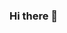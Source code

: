 ### Hi there 👋

<!--
**florgranucci/florgranucci** is a ✨ _special_ ✨ repository because its `README.md` (this file) appears on your GitHub profile.

<h1 align="center">Hi 👋, I'm Flor</h1>
<h3 align="center">A junior frontend developer & UX/UI designer from Córdoba, Argentina</h3>

<p align="left"> <img src="https://komarev.com/ghpvc/?username=florgranucci&label=Profile%20views&color=0e75b6&style=flat" alt="florgranucci" /> </p>

<p align="left"> <a href="https://twitter.com/flor_granucci" target="blank"><img src="https://img.shields.io/twitter/follow/flor_granucci?logo=twitter&style=for-the-badge" alt="flor_granucci" /></a> </p>

- 🌱 I’m currently learning **NodeJS & Kotlin**

- 📫 How to reach me **florgranucci2407@gmail.com**

<h3 align="left">Connect with me:</h3>
<p align="left">
<a href="https://twitter.com/flor_granucci" target="blank"><img align="center" src="https://cdn.jsdelivr.net/npm/simple-icons@3.0.1/icons/twitter.svg" alt="flor_granucci" height="30" width="40" /></a>
<a href="https://linkedin.com/in/florencia vanina granucci" target="blank"><img align="center" src="https://cdn.jsdelivr.net/npm/simple-icons@3.0.1/icons/linkedin.svg" alt="florencia vanina granucci" height="30" width="40" /></a>
<a href="https://instagram.com/florgranucci" target="blank"><img align="center" src="https://cdn.jsdelivr.net/npm/simple-icons@3.0.1/icons/instagram.svg" alt="florgranucci" height="30" width="40" /></a>
</p>

<h3 align="left">Languages and Tools:</h3>
<p align="left"> <a href="https://angular.io" target="_blank"> <img src="https://devicons.github.io/devicon/devicon.git/icons/angularjs/angularjs-original.svg" alt="angularjs" width="40" height="40"/> </a> <a href="https://getbootstrap.com" target="_blank"> <img src="https://devicons.github.io/devicon/devicon.git/icons/bootstrap/bootstrap-plain.svg" alt="bootstrap" width="40" height="40"/> </a> <a href="https://www.w3schools.com/css/" target="_blank"> <img src="https://devicons.github.io/devicon/devicon.git/icons/css3/css3-original-wordmark.svg" alt="css3" width="40" height="40"/> </a> <a href="https://expressjs.com" target="_blank"> <img src="https://devicons.github.io/devicon/devicon.git/icons/express/express-original-wordmark.svg" alt="express" width="40" height="40"/> </a> <a href="https://www.figma.com/" target="_blank"> <img src="https://www.vectorlogo.zone/logos/figma/figma-icon.svg" alt="figma" width="40" height="40"/> </a> <a href="https://www.gatsbyjs.com/" target="_blank"> <img src="https://www.vectorlogo.zone/logos/gatsbyjs/gatsbyjs-icon.svg" alt="gatsby" width="40" height="40"/> </a> <a href="https://git-scm.com/" target="_blank"> <img src="https://www.vectorlogo.zone/logos/git-scm/git-scm-icon.svg" alt="git" width="40" height="40"/> </a> <a href="https://www.w3.org/html/" target="_blank"> <img src="https://devicons.github.io/devicon/devicon.git/icons/html5/html5-original-wordmark.svg" alt="html5" width="40" height="40"/> </a> <a href="https://www.adobe.com/in/products/illustrator.html" target="_blank"> <img src="https://www.vectorlogo.zone/logos/adobe_illustrator/adobe_illustrator-icon.svg" alt="illustrator" width="40" height="40"/> </a> <a href="https://developer.mozilla.org/en-US/docs/Web/JavaScript" target="_blank"> <img src="https://devicons.github.io/devicon/devicon.git/icons/javascript/javascript-original.svg" alt="javascript" width="40" height="40"/> </a> <a href="https://kotlinlang.org" target="_blank"> <img src="https://www.vectorlogo.zone/logos/kotlinlang/kotlinlang-icon.svg" alt="kotlin" width="40" height="40"/> </a> <a href="https://materializecss.com/" target="_blank"> <img src="https://raw.githubusercontent.com/prplx/svg-logos/5585531d45d294869c4eaab4d7cf2e9c167710a9/svg/materialize.svg" alt="materialize" width="40" height="40"/> </a> <a href="https://www.mongodb.com/" target="_blank"> <img src="https://devicons.github.io/devicon/devicon.git/icons/mongodb/mongodb-original-wordmark.svg" alt="mongodb" width="40" height="40"/> </a> <a href="https://nodejs.org" target="_blank"> <img src="https://devicons.github.io/devicon/devicon.git/icons/nodejs/nodejs-original-wordmark.svg" alt="nodejs" width="40" height="40"/> </a> <a href="https://www.photoshop.com/en" target="_blank"> <img src="https://devicons.github.io/devicon/devicon.git/icons/photoshop/photoshop-plain.svg" alt="photoshop" width="40" height="40"/> </a> <a href="https://postman.com" target="_blank"> <img src="https://www.vectorlogo.zone/logos/getpostman/getpostman-icon.svg" alt="postman" width="40" height="40"/> </a> <a href="https://reactjs.org/" target="_blank"> <img src="https://devicons.github.io/devicon/devicon.git/icons/react/react-original-wordmark.svg" alt="react" width="40" height="40"/> </a> </p>

